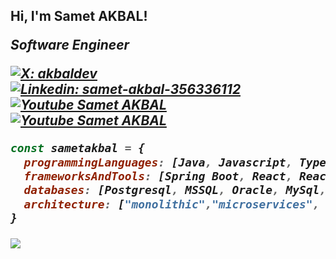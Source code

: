 <h2> Hi, I'm Samet AKBAL!  
<p><em>Software Engineer</br>
  
[![X: akbaldev](https://img.shields.io/twitter/follow/akbaldev?style=social)](https://x.com/akbaldev)
[![Linkedin: samet-akbal-356336112](https://img.shields.io/badge/samet-akbal-356336112?style=flat-square&logo=Linkedin&logoColor=white&link=https://www.linkedin.com/in/sametakbal/)](https://www.linkedin.com/in/sametakbal/)
[![Youtube Samet AKBAL](https://img.shields.io/youtube/channel/views/UC_m9nFLfzAMEZbFtaaYp1Aw?style=social)](https://www.youtube.com/user/aisV25)
[![Youtube Samet AKBAL](https://img.shields.io/youtube/channel/subscribers/UC_m9nFLfzAMEZbFtaaYp1Aw?style=social)](https://www.youtube.com/user/aisV25)

```javascript
const sametakbal = {
  programmingLanguages: [Java, Javascript, Typescript],
  frameworksAndTools: [Spring Boot, React, React Native],
  databases: [Postgresql, MSSQL, Oracle, MySql, MongoDB, Firebase],
  architecture: ["monolithic","microservices", "event-driven", "design system pattern"]
}
```
  <p align="left"> <img src="https://komarev.com/ghpvc/?username=sametakbal&label=Profile%20views&color=0e75b6&style=flat" /> </p>
